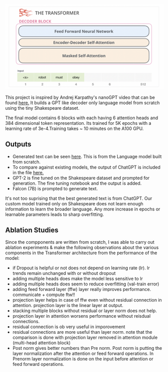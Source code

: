 ![Image taken from Jay Alammar's GPT-2 video](./decoder_image.png?raw=true "Decoder Diagram from Jay Alammar's GPT-2 blog")

This project is inspired by Andrej Karpathy's nanoGPT video that can be found [here.](https://www.youtube.com/watch?v=kCc8FmEb1nY)
It builds a GPT like decoder only language model from scratch using the tiny Shakespeare dataset.  

The final model contains 6 blocks with each having 6 attention heads and 384 dimensional token representation. Its trained for 5K epochs with a learning rate of 3e-4.Training takes ~ 10 minutes on the A100 GPU.  
## Outputs
 -  Generated text can be seen [here](https://github.com/ldr7/language_model_from_scratch/blob/main/nanoGPT/output.txt). This is from the Language model built from scratch.
 - To compare against existing models, the output of ChatGPT is included in the file [here.](https://github.com/ldr7/language_model_from_scratch/blob/main/nanoGPT/chatgpt_output.txt)
 - GPT-2 is fine tuned on the Shakespeare dataset and prompted for generation. The fine tuning notebook and the output is added.
 - Falcon (7B) is prompted to generate text.

It's not too suprising that the best generated text is from ChatGPT. Our custom model trained only on Shakespeare does not learn enough information to learn the broader language. Any more increase in epochs or learnable parameters leads to sharp overfitting.

## Ablation Studies  
Since the compponents are written from scratch, I was able to carry out ablation experiments & make the following observations about the various components in the Transformer architecture from the performance of the model:
- if Dropout is helpful or not does not depend on learning rate (lr). lr trends remain unchanged with or without dropout
- adding multiple heads does make the model less sensitive to lr
- adding multiple heads does seem to reduce overfitting (val-train error)
- adding feed forward layer (ffw) layer really improves performance. communicate + compute ftw!!
- projection layer helps in case of ffw even without residual connection in attention. projection layer is the linear layer at output.
- stacking multiple blocks without residual or layer norm does not help.
- projection layer in attention worsens performance without reisdual connections.
- residual connection is ob very useful in imporovement
- residual connections are more useful than layer norm. note that the comparison is done with projection layer removed in attention module (multi-head attention block)
- Post norm gives better numbers than Pre norm. Post norm is putting the layer normalization after the attention or feed forward operations. In Prenorm layer normalization is done on the input before attention or feed forward operations.
